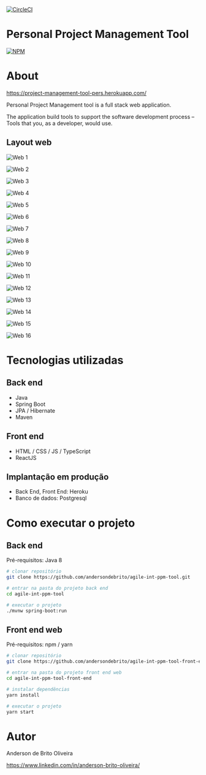 [![CircleCI](https://circleci.com/gh/andersondebrito/agile-int-ppm-tool.svg?style=svg)](https://github.com/andersondebrito/agile-int-ppm-tool)

# Personal Project Management Tool
[![NPM](https://img.shields.io/npm/l/react)](https://github.com/andersondebrito/agile-int-ppm-tool/blob/main/LICENSE)

# About

https://project-management-tool-pers.herokuapp.com/

Personal Project Management tool is a full stack web application.

The application build tools to support the software development process – Tools that you, as a developer, would use.

## Layout web
![Web 1](https://github.com/andersondebrito/agile-int-ppm-tool/blob/main/assets/start_page.png?raw=true)

![Web 2](https://github.com/andersondebrito/agile-int-ppm-tool/blob/main/assets/sign_up.png?raw=true)

![Web 3](https://github.com/andersondebrito/agile-int-ppm-tool/blob/main/assets/login_page.png?raw=true)

![Web 4](https://github.com/andersondebrito/agile-int-ppm-tool/blob/main/assets/dashboard.png?raw=true)

![Web 5](https://github.com/andersondebrito/agile-int-ppm-tool/blob/main/assets/create_project_form.png?raw=true)

![Web 6](https://github.com/andersondebrito/agile-int-ppm-tool/blob/main/assets/creating_project.png?raw=true)

![Web 7](https://github.com/andersondebrito/agile-int-ppm-tool/blob/main/assets/dashboard_with_project.png?raw=true)

![Web 8](https://github.com/andersondebrito/agile-int-ppm-tool/blob/main/assets/project_dashboard.png?raw=true)

![Web 9](https://github.com/andersondebrito/agile-int-ppm-tool/blob/main/assets/add_project_task.png?raw=true)

![Web 10](https://github.com/andersondebrito/agile-int-ppm-tool/blob/main/assets/project_dashboard_with_task.png?raw=true)

![Web 11](https://github.com/andersondebrito/agile-int-ppm-tool/blob/main/assets/project_dashboard_with_tasks.png?raw=true)

![Web 12](https://github.com/andersondebrito/agile-int-ppm-tool/blob/main/assets/update_project_task_status.png?raw=true)

![Web 13](https://github.com/andersondebrito/agile-int-ppm-tool/blob/main/assets/project_dashboard_with_task_updated.png?raw=true)

![Web 14](https://github.com/andersondebrito/agile-int-ppm-tool/blob/main/assets/project_dashboard_with_task_updated_status.png?raw=true)

![Web 15](https://github.com/andersondebrito/agile-int-ppm-tool/blob/main/assets/project_dashboard_with_task_updated_fase.png?raw=true)

![Web 16](https://github.com/andersondebrito/agile-int-ppm-tool/blob/main/assets/project_dashboard_with_projects.png?raw=true)

# Tecnologias utilizadas
## Back end
- Java
- Spring Boot
- JPA / Hibernate
- Maven

## Front end
- HTML / CSS / JS / TypeScript
- ReactJS

## Implantação em produção
- Back End, Front End: Heroku
- Banco de dados: Postgresql

# Como executar o projeto

## Back end
Pré-requisitos: Java 8

```bash
# clonar repositório
git clone https://github.com/andersondebrito/agile-int-ppm-tool.git

# entrar na pasta do projeto back end
cd agile-int-ppm-tool

# executar o projeto
./mvnw spring-boot:run
```

## Front end web
Pré-requisitos: npm / yarn

```bash
# clonar repositório
git clone https://github.com/andersondebrito/agile-int-ppm-tool-front-end.git

# entrar na pasta do projeto front end web
cd agile-int-ppm-tool-front-end

# instalar dependências
yarn install

# executar o projeto
yarn start
```

# Autor

Anderson de Brito Oliveira

https://www.linkedin.com/in/anderson-brito-oliveira/

